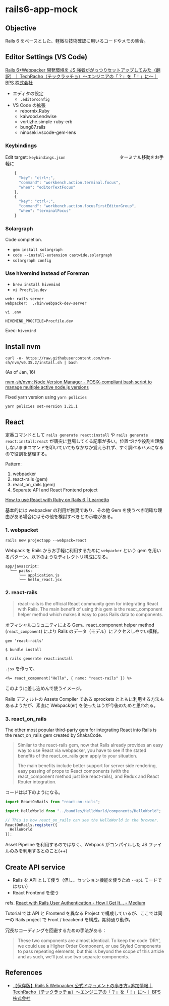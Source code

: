# rails6-app-mock

## Objective

Rails 6 をベースとした、軽微な技術確認に用いるコードやメモの集合。

## Editor Settings (VS Code)

[Rails 6+Webpacker 開発環境を JS 強者ががっつりセットアップしてみた（翻訳）｜ TechRacho（テックラッチョ）〜エンジニアの「？」を「！」に〜｜ BPS 株式会社](https://techracho.bpsinc.jp/hachi8833/2019_11_28/83678)

- エディタの設定
  - `.editorconfig`
- VS Code の拡張
  - rebornix.Ruby
  - kaiwood.endwise
  - vortizhe.simple-ruby-erb
  - bung87.rails
  - ninoseki.vscode-gem-lens

### Keybindings

Edit target: `keybindings.json`
　　　　　　　　　　　　ターミナル移動をお手軽に

```js
    {
      "key": "ctrl+;",
      "command": "workbench.action.terminal.focus",
      "when": "editorTextFocus"
    },
    {
      "key": "ctrl+;",
      "command": "workbench.action.focusFirstEditorGroup",
      "when": "terminalFocus"
    }
```

### Solargraph

Code completion.

- `gem install solargraph`
- `code --install-extension castwide.solargraph`
- `solargraph config`

### Use hivemind instead of Foreman

- `brew install hivemind`
- `vi Procfile.dev`

```
web: rails server
webpacker:  ./bin/webpack-dev-server
```

`vi .env`

```
HIVEMIND_PROCFILE=Procfile.dev
```

Exec: `hivemind`

## Install nvm

```
curl -o- https://raw.githubusercontent.com/nvm-sh/nvm/v0.35.2/install.sh | bash
```

(As of Jan, 16)

[nvm-sh/nvm: Node Version Manager - POSIX-compliant bash script to manage multiple active node.js versions](https://github.com/nvm-sh/nvm#install--update-script)

Fixed yarn version using `yarn policies`

```
yarn policies set-version 1.21.1
```

## React

定番コマンドとして `rails generate react:install` や `rails generate react:install:react` が唐突に登場してくる記事が多い。位置づけや役割を理解しないままコマンドを叩いていてもなかなか覚えられず、すぐ調べるハメになるので役割を整理する。

Pattern:

1. webpacker
2. react-rails (gem)
3. react_on_rails (gem)
4. Separate API and React Frontend project

[How to use React with Ruby on Rails 6 | Learnetto](https://learnetto.com/blog/react-rails)

基本的には webpacker の利用が推奨であり、その他 Gem を使うべき明確な理由がある場合にはその他を検討すべきとの示唆がある。

### 1. webpacket

```
rails new projectapp --webpack=react
```

Webpack を Rails からお手軽に利用するために `webpacker` という gem を用いるパターン。以下のようなディレクトリ構成になる。

```
app/javascript:
  └── packs:
      └── application.js
      └── hello_react.jsx
```

### 2. react-rails

> react-rails is the official React community gem for integrating React with Rails. The main benefit of using this gem is the react_component helper method which makes it easy to pass Rails data to components.

オフィシャルコミュニティによる Gem。react_component helper method (`react_component`) により Rails のデータ（モデル）にアクセスしやすい模様。

```
gem 'react-rails'
```

```
$ bundle install

$ rails generate react:install
```

`.jsx` を作って、

```erb
<%= react_component("Hello", { name: "react-rails" }) %>
```

このように差し込めんで使うイメージ。

Rails デフォルトの Assets Compiler である sprockets とともに利用する方法もあるようだが、素直に Webpack(er) を使ったほうが今後のためと思われる。

### 3. react_on_rails

The other most popular third-party gem for integrating React into Rails is the react_on_rails gem created by ShakaCode.

> Similar to the react-rails gem, now that Rails already provides an easy way to use React via webpacker, you have to see if the stated benefits of the react_on_rails gem apply to your situation.
>
> The main benefits include better support for server side rendering, easy passing of props to React components (with the react_component method just like react-rails), and Redux and React Router integration.

コードは以下のようになる。

```jsx
import ReactOnRails from "react-on-rails";

import HelloWorld from "../bundles/HelloWorld/components/HelloWorld";

// This is how react_on_rails can see the HelloWorld in the browser.
ReactOnRails.register({
  HelloWorld
});
```

Asset Pipeline を利用するのではなく、Webpack がコンパイルした JS ファイルのみを利用するとのこと(++)

## Create API service

- Rails を API として使う（但し、セッション機能を使うため `--api` モードではない）
- React Frontend を使う

refs. [React with Rails User Authentication - How I Get It… - Medium](https://medium.com/how-i-get-it/react-with-rails-user-authentication-8977e98762f2)

Tutorial では API と Frontend を異なる Project で構成しているが、ここでは同一の Rails project で Front / beackend を構成。期待通り動作。

冗長なコーディングを回避するための手法がある：

> These two components are almost identical. To keep the code ‘DRY’, we could use a Higher Order Component, or use Styled Components to pass repeating elements, but this is beyond the scope of this article and as such, we’ll just use two separate components.

## References

- [【保存版】Rails 5 Webpacker 公式ドキュメントの歩き方+追加情報｜ TechRacho（テックラッチョ）〜エンジニアの「？」を「！」に〜｜ BPS 株式会社](https://techracho.bpsinc.jp/hachi8833/2018_05_17/56568)
